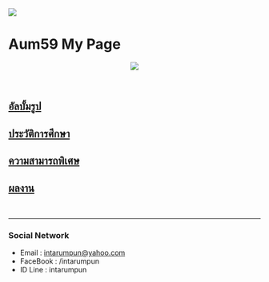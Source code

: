 <img src="images/ribbon_top_right.png" class="ribbon_top_right">

<p align="center">
  <h1>Aum59 My Page</h1>
</p>
<p id="time" align="center" >
  <i id="date"></i>
</p>
<p align="center"> 
  <img src="pictures/aum59.jpg"/>
</p>
<br>

## [**อัลบั้มรูป**](myalbum.md)
## [**ประวัติการศึกษา**](education.md)
## [**ความสามารถพิเศษ**](ability.md)
## [**ผลงาน**](project.md)

<br>

* * *

### Social Network

*  Email : intarumpun@yahoo.com
*  FaceBook : /intarumpun
*  ID Line : intarumpun
<br>
<div align="center">
<p id="map" style="width:400px;height:200px"></p>
</div>

<script>
function myMap() {
  var myCenter = new google.maps.LatLng(14.599698,100.362549);
  var mapCanvas = document.getElementById("map");
  var mapOptions = {center: myCenter, zoom: 5};
  var map = new google.maps.Map(mapCanvas, mapOptions);
  var marker = new google.maps.Marker({position:myCenter});
  marker.setMap(map);
}
  
.ribbon_top_right {
	position: fixed;
	z-index: 100;
	right: 0;
	top: 0;
}
</script>

<script src="https://maps.googleapis.com/maps/api/js?key=AIzaSyDLf0XzSJrXThU16kCeFKJCZfeCntvFUvI&callback=myMap"></script>
